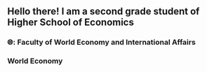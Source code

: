 ## Hello there! I am a second grade student of Higher School of Economics
### 🌐: Faculty of World Economy and International Affairs
### World Economy
